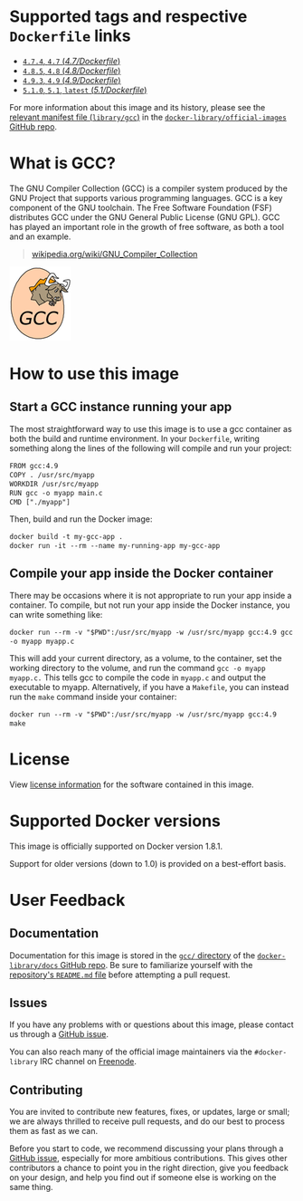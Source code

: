 # Supported tags and respective `Dockerfile` links

-	[`4.7.4`, `4.7` (*4.7/Dockerfile*)](https://github.com/docker-library/gcc/blob/4b70286ab13a6c4c08efb62983f907d3fa9b1462/4.7/Dockerfile)
-	[`4.8.5`, `4.8` (*4.8/Dockerfile*)](https://github.com/docker-library/gcc/blob/555b0facd42d0b7742494edf3b8d230e4a6e1b0b/4.8/Dockerfile)
-	[`4.9.3`, `4.9` (*4.9/Dockerfile*)](https://github.com/docker-library/gcc/blob/555b0facd42d0b7742494edf3b8d230e4a6e1b0b/4.9/Dockerfile)
-	[`5.1.0`, `5.1`, `latest` (*5.1/Dockerfile*)](https://github.com/docker-library/gcc/blob/4b70286ab13a6c4c08efb62983f907d3fa9b1462/5.1/Dockerfile)

For more information about this image and its history, please see the [relevant manifest file (`library/gcc`)](https://github.com/docker-library/official-images/blob/master/library/gcc) in the [`docker-library/official-images` GitHub repo](https://github.com/docker-library/official-images).

# What is GCC?

The GNU Compiler Collection (GCC) is a compiler system produced by the GNU Project that supports various programming languages. GCC is a key component of the GNU toolchain. The Free Software Foundation (FSF) distributes GCC under the GNU General Public License (GNU GPL). GCC has played an important role in the growth of free software, as both a tool and an example.

> [wikipedia.org/wiki/GNU_Compiler_Collection](https://en.wikipedia.org/wiki/GNU_Compiler_Collection)

![logo](https://raw.githubusercontent.com/docker-library/docs/master/gcc/logo.png)

# How to use this image

## Start a GCC instance running your app

The most straightforward way to use this image is to use a gcc container as both the build and runtime environment. In your `Dockerfile`, writing something along the lines of the following will compile and run your project:

	FROM gcc:4.9
	COPY . /usr/src/myapp
	WORKDIR /usr/src/myapp
	RUN gcc -o myapp main.c
	CMD ["./myapp"]

Then, build and run the Docker image:

	docker build -t my-gcc-app .
	docker run -it --rm --name my-running-app my-gcc-app

## Compile your app inside the Docker container

There may be occasions where it is not appropriate to run your app inside a container. To compile, but not run your app inside the Docker instance, you can write something like:

	docker run --rm -v "$PWD":/usr/src/myapp -w /usr/src/myapp gcc:4.9 gcc -o myapp myapp.c

This will add your current directory, as a volume, to the container, set the working directory to the volume, and run the command `gcc -o myapp myapp.c.` This tells gcc to compile the code in `myapp.c` and output the executable to myapp. Alternatively, if you have a `Makefile`, you can instead run the `make` command inside your container:

	docker run --rm -v "$PWD":/usr/src/myapp -w /usr/src/myapp gcc:4.9 make

# License

View [license information](https://gcc.gnu.org/viewcvs/gcc/trunk/gcc/COPYING3?view=markup) for the software contained in this image.

# Supported Docker versions

This image is officially supported on Docker version 1.8.1.

Support for older versions (down to 1.0) is provided on a best-effort basis.

# User Feedback

## Documentation

Documentation for this image is stored in the [`gcc/` directory](https://github.com/docker-library/docs/tree/master/gcc) of the [`docker-library/docs` GitHub repo](https://github.com/docker-library/docs). Be sure to familiarize yourself with the [repository's `README.md` file](https://github.com/docker-library/docs/blob/master/README.md) before attempting a pull request.

## Issues

If you have any problems with or questions about this image, please contact us through a [GitHub issue](https://github.com/docker-library/gcc/issues).

You can also reach many of the official image maintainers via the `#docker-library` IRC channel on [Freenode](https://freenode.net).

## Contributing

You are invited to contribute new features, fixes, or updates, large or small; we are always thrilled to receive pull requests, and do our best to process them as fast as we can.

Before you start to code, we recommend discussing your plans through a [GitHub issue](https://github.com/docker-library/gcc/issues), especially for more ambitious contributions. This gives other contributors a chance to point you in the right direction, give you feedback on your design, and help you find out if someone else is working on the same thing.
